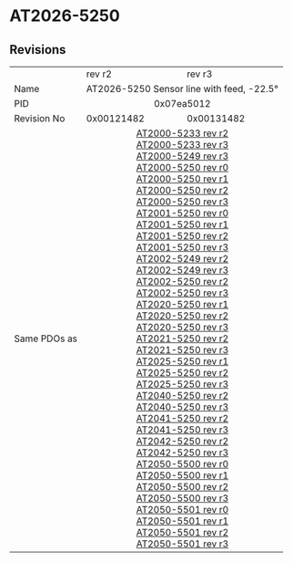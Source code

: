 # AT2026-5250

## Revisions
<table>
<tr>
<td></td>
<td>rev r2</td>
<td>rev r3</td>
</tr>
<tr>
<td>Name</td>
<td colspan=2 align="center">AT2026-5250 Sensor line with feed, -22.5°</td>
</tr>
<tr>
<td>PID</td>
<td colspan=2 align="center">0x07ea5012</td>
</tr>
<tr>
<td>Revision No</td>
<td>0x00121482</td>
<td>0x00131482</td>
</tr>
<tr>
<td>Same PDOs as</td>
<td colspan=2 align="center"><a href="AT2000-5233.md">AT2000-5233 rev r2</a><br/><a href="AT2000-5233.md">AT2000-5233 rev r3</a><br/><a href="AT2000-5249.md">AT2000-5249 rev r3</a><br/><a href="AT2000-5250.md">AT2000-5250 rev r0</a><br/><a href="AT2000-5250.md">AT2000-5250 rev r1</a><br/><a href="AT2000-5250.md">AT2000-5250 rev r2</a><br/><a href="AT2000-5250.md">AT2000-5250 rev r3</a><br/><a href="AT2001-5250.md">AT2001-5250 rev r0</a><br/><a href="AT2001-5250.md">AT2001-5250 rev r1</a><br/><a href="AT2001-5250.md">AT2001-5250 rev r2</a><br/><a href="AT2001-5250.md">AT2001-5250 rev r3</a><br/><a href="AT2002-5249.md">AT2002-5249 rev r2</a><br/><a href="AT2002-5249.md">AT2002-5249 rev r3</a><br/><a href="AT2002-5250.md">AT2002-5250 rev r2</a><br/><a href="AT2002-5250.md">AT2002-5250 rev r3</a><br/><a href="AT2020-5250.md">AT2020-5250 rev r1</a><br/><a href="AT2020-5250.md">AT2020-5250 rev r2</a><br/><a href="AT2020-5250.md">AT2020-5250 rev r3</a><br/><a href="AT2021-5250.md">AT2021-5250 rev r2</a><br/><a href="AT2021-5250.md">AT2021-5250 rev r3</a><br/><a href="AT2025-5250.md">AT2025-5250 rev r1</a><br/><a href="AT2025-5250.md">AT2025-5250 rev r2</a><br/><a href="AT2025-5250.md">AT2025-5250 rev r3</a><br/><a href="AT2040-5250.md">AT2040-5250 rev r2</a><br/><a href="AT2040-5250.md">AT2040-5250 rev r3</a><br/><a href="AT2041-5250.md">AT2041-5250 rev r2</a><br/><a href="AT2041-5250.md">AT2041-5250 rev r3</a><br/><a href="AT2042-5250.md">AT2042-5250 rev r2</a><br/><a href="AT2042-5250.md">AT2042-5250 rev r3</a><br/><a href="AT2050-5500.md">AT2050-5500 rev r0</a><br/><a href="AT2050-5500.md">AT2050-5500 rev r1</a><br/><a href="AT2050-5500.md">AT2050-5500 rev r2</a><br/><a href="AT2050-5500.md">AT2050-5500 rev r3</a><br/><a href="AT2050-5501.md">AT2050-5501 rev r0</a><br/><a href="AT2050-5501.md">AT2050-5501 rev r1</a><br/><a href="AT2050-5501.md">AT2050-5501 rev r2</a><br/><a href="AT2050-5501.md">AT2050-5501 rev r3</a></td>
</tr>
</table>
